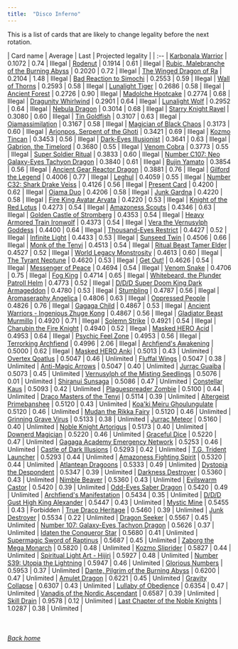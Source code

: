 ```yaml
---
title:  "Disco Inferno"
---
```


This is a list of cards that are likely to change legality before the next rotation.

| Card name | Average | Last | Projected legality |
| :-- |
[Karbonala Warrior](https://db.ygoprodeck.com/card/?search=Karbonala%20Warrior) | 0.1072 | 0.74 | Illegal |
[Rodenut](https://db.ygoprodeck.com/card/?search=Rodenut) | 0.1914 | 0.61 | Illegal |
[Rubic, Malebranche of the Burning Abyss](https://db.ygoprodeck.com/card/?search=Rubic,%20Malebranche%20of%20the%20Burning%20Abyss) | 0.2020 | 0.72 | Illegal |
[The Winged Dragon of Ra](https://db.ygoprodeck.com/card/?search=The%20Winged%20Dragon%20of%20Ra) | 0.2104 | 1.48 | Illegal |
[Bad Reaction to Simochi](https://db.ygoprodeck.com/card/?search=Bad%20Reaction%20to%20Simochi) | 0.2553 | 0.59 | Illegal |
[Wall of Thorns](https://db.ygoprodeck.com/card/?search=Wall%20of%20Thorns) | 0.2593 | 0.58 | Illegal |
[Lunalight Tiger](https://db.ygoprodeck.com/card/?search=Lunalight%20Tiger) | 0.2686 | 0.58 | Illegal |
[Ancient Forest](https://db.ygoprodeck.com/card/?search=Ancient%20Forest) | 0.2726 | 0.90 | Illegal |
[Madolche Hootcake](https://db.ygoprodeck.com/card/?search=Madolche%20Hootcake) | 0.2774 | 0.68 | Illegal |
[Dragunity Whirlwind](https://db.ygoprodeck.com/card/?search=Dragunity%20Whirlwind) | 0.2901 | 0.64 | Illegal |
[Lunalight Wolf](https://db.ygoprodeck.com/card/?search=Lunalight%20Wolf) | 0.2952 | 0.64 | Illegal |
[Nebula Dragon](https://db.ygoprodeck.com/card/?search=Nebula%20Dragon) | 0.3014 | 0.68 | Illegal |
[Starry Knight Rayel](https://db.ygoprodeck.com/card/?search=Starry%20Knight%20Rayel) | 0.3080 | 0.60 | Illegal |
[Tin Goldfish](https://db.ygoprodeck.com/card/?search=Tin%20Goldfish) | 0.3107 | 0.63 | Illegal |
[Ojamassimilation](https://db.ygoprodeck.com/card/?search=Ojamassimilation) | 0.3167 | 0.58 | Illegal |
[Magician of Black Chaos](https://db.ygoprodeck.com/card/?search=Magician%20of%20Black%20Chaos) | 0.3173 | 0.60 | Illegal |
[Arionpos, Serpent of the Ghoti](https://db.ygoprodeck.com/card/?search=Arionpos,%20Serpent%20of%20the%20Ghoti) | 0.3421 | 0.69 | Illegal |
[Kozmo Tincan](https://db.ygoprodeck.com/card/?search=Kozmo%20Tincan) | 0.3453 | 0.56 | Illegal |
[Dark-Eyes Illusionist](https://db.ygoprodeck.com/card/?search=Dark-Eyes%20Illusionist) | 0.3641 | 0.63 | Illegal |
[Gabrion, the Timelord](https://db.ygoprodeck.com/card/?search=Gabrion,%20the%20Timelord) | 0.3680 | 0.55 | Illegal |
[Venom Cobra](https://db.ygoprodeck.com/card/?search=Venom%20Cobra) | 0.3773 | 0.55 | Illegal |
[Super Soldier Ritual](https://db.ygoprodeck.com/card/?search=Super%20Soldier%20Ritual) | 0.3833 | 0.60 | Illegal |
[Number C107: Neo Galaxy-Eyes Tachyon Dragon](https://db.ygoprodeck.com/card/?search=Number%20C107:%20Neo%20Galaxy-Eyes%20Tachyon%20Dragon) | 0.3840 | 0.61 | Illegal |
[Bujin Yamato](https://db.ygoprodeck.com/card/?search=Bujin%20Yamato) | 0.3854 | 0.56 | Illegal |
[Ancient Gear Reactor Dragon](https://db.ygoprodeck.com/card/?search=Ancient%20Gear%20Reactor%20Dragon) | 0.3881 | 0.76 | Illegal |
[Gilford the Legend](https://db.ygoprodeck.com/card/?search=Gilford%20the%20Legend) | 0.4006 | 0.77 | Illegal |
[Leghul](https://db.ygoprodeck.com/card/?search=Leghul) | 0.4059 | 0.55 | Illegal |
[Number C32: Shark Drake Veiss](https://db.ygoprodeck.com/card/?search=Number%20C32:%20Shark%20Drake%20Veiss) | 0.4126 | 0.56 | Illegal |
[Present Card](https://db.ygoprodeck.com/card/?search=Present%20Card) | 0.4200 | 0.62 | Illegal |
[Ojama Duo](https://db.ygoprodeck.com/card/?search=Ojama%20Duo) | 0.4206 | 0.58 | Illegal |
[Junk Gardna](https://db.ygoprodeck.com/card/?search=Junk%20Gardna) | 0.4220 | 0.58 | Illegal |
[Fire King Avatar Arvata](https://db.ygoprodeck.com/card/?search=Fire%20King%20Avatar%20Arvata) | 0.4220 | 0.53 | Illegal |
[Knight of the Red Lotus](https://db.ygoprodeck.com/card/?search=Knight%20of%20the%20Red%20Lotus) | 0.4273 | 0.54 | Illegal |
[Amazoness Scouts](https://db.ygoprodeck.com/card/?search=Amazoness%20Scouts) | 0.4346 | 0.63 | Illegal |
[Golden Castle of Stromberg](https://db.ygoprodeck.com/card/?search=Golden%20Castle%20of%20Stromberg) | 0.4353 | 0.54 | Illegal |
[Heavy Armored Train Ironwolf](https://db.ygoprodeck.com/card/?search=Heavy%20Armored%20Train%20Ironwolf) | 0.4373 | 0.54 | Illegal |
[Vera the Vernusylph Goddess](https://db.ygoprodeck.com/card/?search=Vera%20the%20Vernusylph%20Goddess) | 0.4400 | 0.64 | Illegal |
[Thousand-Eyes Restrict](https://db.ygoprodeck.com/card/?search=Thousand-Eyes%20Restrict) | 0.4427 | 0.52 | Illegal |
[Infinite Light](https://db.ygoprodeck.com/card/?search=Infinite%20Light) | 0.4433 | 0.53 | Illegal |
[Sunseed Twin](https://db.ygoprodeck.com/card/?search=Sunseed%20Twin) | 0.4506 | 0.66 | Illegal |
[Monk of the Tenyi](https://db.ygoprodeck.com/card/?search=Monk%20of%20the%20Tenyi) | 0.4513 | 0.54 | Illegal |
[Ritual Beast Tamer Elder](https://db.ygoprodeck.com/card/?search=Ritual%20Beast%20Tamer%20Elder) | 0.4527 | 0.52 | Illegal |
[World Legacy Monstrosity](https://db.ygoprodeck.com/card/?search=World%20Legacy%20Monstrosity) | 0.4613 | 0.60 | Illegal |
[The Tyrant Neptune](https://db.ygoprodeck.com/card/?search=The%20Tyrant%20Neptune) | 0.4620 | 0.53 | Illegal |
[Get Out!](https://db.ygoprodeck.com/card/?search=Get%20Out!) | 0.4626 | 0.54 | Illegal |
[Messenger of Peace](https://db.ygoprodeck.com/card/?search=Messenger%20of%20Peace) | 0.4694 | 0.54 | Illegal |
[Venom Snake](https://db.ygoprodeck.com/card/?search=Venom%20Snake) | 0.4706 | 0.75 | Illegal |
[Fog King](https://db.ygoprodeck.com/card/?search=Fog%20King) | 0.4714 | 0.65 | Illegal |
[Whitebeard, the Plunder Patroll Helm](https://db.ygoprodeck.com/card/?search=Whitebeard,%20the%20Plunder%20Patroll%20Helm) | 0.4773 | 0.52 | Illegal |
[D/D/D Super Doom King Dark Armageddon](https://db.ygoprodeck.com/card/?search=D/D/D%20Super%20Doom%20King%20Dark%20Armageddon) | 0.4780 | 0.53 | Illegal |
[Stumbling](https://db.ygoprodeck.com/card/?search=Stumbling) | 0.4787 | 0.56 | Illegal |
[Aromaseraphy Angelica](https://db.ygoprodeck.com/card/?search=Aromaseraphy%20Angelica) | 0.4806 | 0.63 | Illegal |
[Oppressed People](https://db.ygoprodeck.com/card/?search=Oppressed%20People) | 0.4826 | 0.76 | Illegal |
[Gagaga Child](https://db.ygoprodeck.com/card/?search=Gagaga%20Child) | 0.4867 | 0.53 | Illegal |
[Ancient Warriors - Ingenious Zhuge Kong](https://db.ygoprodeck.com/card/?search=Ancient%20Warriors%20-%20Ingenious%20Zhuge%20Kong) | 0.4867 | 0.56 | Illegal |
[Gladiator Beast Murmillo](https://db.ygoprodeck.com/card/?search=Gladiator%20Beast%20Murmillo) | 0.4920 | 0.71 | Illegal |
[Solemn Strike](https://db.ygoprodeck.com/card/?search=Solemn%20Strike) | 0.4921 | 0.54 | Illegal |
[Charubin the Fire Knight](https://db.ygoprodeck.com/card/?search=Charubin%20the%20Fire%20Knight) | 0.4940 | 0.52 | Illegal |
[Masked HERO Acid](https://db.ygoprodeck.com/card/?search=Masked%20HERO%20Acid) | 0.4953 | 0.64 | Illegal |
[Psychic Feel Zone](https://db.ygoprodeck.com/card/?search=Psychic%20Feel%20Zone) | 0.4953 | 0.56 | Illegal |
[Terrorking Archfiend](https://db.ygoprodeck.com/card/?search=Terrorking%20Archfiend) | 0.4996 | 2.06 | Illegal |
[Archfiend's Awakening](https://db.ygoprodeck.com/card/?search=Archfiend's%20Awakening) | 0.5000 | 0.62 | Illegal |
[Masked HERO Anki](https://db.ygoprodeck.com/card/?search=Masked%20HERO%20Anki) | 0.5013 | 0.43 | Unlimited |
[Overtex Qoatlus](https://db.ygoprodeck.com/card/?search=Overtex%20Qoatlus) | 0.5047 | 0.46 | Unlimited |
[Fluffal Wings](https://db.ygoprodeck.com/card/?search=Fluffal%20Wings) | 0.5047 | 0.38 | Unlimited |
[Anti-Magic Arrows](https://db.ygoprodeck.com/card/?search=Anti-Magic%20Arrows) | 0.5047 | 0.40 | Unlimited |
[Jurrac Guaiba](https://db.ygoprodeck.com/card/?search=Jurrac%20Guaiba) | 0.5073 | 0.45 | Unlimited |
[Vernusylph of the Misting Seedlings](https://db.ygoprodeck.com/card/?search=Vernusylph%20of%20the%20Misting%20Seedlings) | 0.5076 | 0.01 | Unlimited |
[Shiranui Sunsaga](https://db.ygoprodeck.com/card/?search=Shiranui%20Sunsaga) | 0.5086 | 0.47 | Unlimited |
[Constellar Kaus](https://db.ygoprodeck.com/card/?search=Constellar%20Kaus) | 0.5093 | 0.42 | Unlimited |
[Plaguespreader Zombie](https://db.ygoprodeck.com/card/?search=Plaguespreader%20Zombie) | 0.5100 | 0.44 | Unlimited |
[Draco Masters of the Tenyi](https://db.ygoprodeck.com/card/?search=Draco%20Masters%20of%20the%20Tenyi) | 0.5114 | 0.39 | Unlimited |
[Altergeist Primebanshee](https://db.ygoprodeck.com/card/?search=Altergeist%20Primebanshee) | 0.5120 | 0.43 | Unlimited |
[Koa'ki Meiru Ghoulungulate](https://db.ygoprodeck.com/card/?search=Koa'ki%20Meiru%20Ghoulungulate) | 0.5120 | 0.46 | Unlimited |
[Mudan the Rikka Fairy](https://db.ygoprodeck.com/card/?search=Mudan%20the%20Rikka%20Fairy) | 0.5120 | 0.46 | Unlimited |
[Grinning Grave Virus](https://db.ygoprodeck.com/card/?search=Grinning%20Grave%20Virus) | 0.5133 | 0.38 | Unlimited |
[Jurrac Meteor](https://db.ygoprodeck.com/card/?search=Jurrac%20Meteor) | 0.5160 | 0.40 | Unlimited |
[Noble Knight Artorigus](https://db.ygoprodeck.com/card/?search=Noble%20Knight%20Artorigus) | 0.5173 | 0.40 | Unlimited |
[Downerd Magician](https://db.ygoprodeck.com/card/?search=Downerd%20Magician) | 0.5220 | 0.46 | Unlimited |
[Graceful Dice](https://db.ygoprodeck.com/card/?search=Graceful%20Dice) | 0.5220 | 0.47 | Unlimited |
[Gagaga Academy Emergency Network](https://db.ygoprodeck.com/card/?search=Gagaga%20Academy%20Emergency%20Network) | 0.5253 | 0.46 | Unlimited |
[Castle of Dark Illusions](https://db.ygoprodeck.com/card/?search=Castle%20of%20Dark%20Illusions) | 0.5293 | 0.42 | Unlimited |
[T.G. Trident Launcher](https://db.ygoprodeck.com/card/?search=T.G.%20Trident%20Launcher) | 0.5293 | 0.44 | Unlimited |
[Amazoness Fighting Spirit](https://db.ygoprodeck.com/card/?search=Amazoness%20Fighting%20Spirit) | 0.5320 | 0.44 | Unlimited |
[Atlantean Dragoons](https://db.ygoprodeck.com/card/?search=Atlantean%20Dragoons) | 0.5333 | 0.49 | Unlimited |
[Dystopia the Despondent](https://db.ygoprodeck.com/card/?search=Dystopia%20the%20Despondent) | 0.5347 | 0.39 | Unlimited |
[Darkness Destroyer](https://db.ygoprodeck.com/card/?search=Darkness%20Destroyer) | 0.5360 | 0.43 | Unlimited |
[Nimble Beaver](https://db.ygoprodeck.com/card/?search=Nimble%20Beaver) | 0.5360 | 0.43 | Unlimited |
[Evilswarm Castor](https://db.ygoprodeck.com/card/?search=Evilswarm%20Castor) | 0.5420 | 0.39 | Unlimited |
[Odd-Eyes Saber Dragon](https://db.ygoprodeck.com/card/?search=Odd-Eyes%20Saber%20Dragon) | 0.5420 | 0.49 | Unlimited |
[Archfiend's Manifestation](https://db.ygoprodeck.com/card/?search=Archfiend's%20Manifestation) | 0.5434 | 0.35 | Unlimited |
[D/D/D Gust High King Alexander](https://db.ygoprodeck.com/card/?search=D/D/D%20Gust%20High%20King%20Alexander) | 0.5447 | 0.43 | Unlimited |
[Mystic Mine](https://db.ygoprodeck.com/card/?search=Mystic%20Mine) | 0.5455 | 0.43 | Forbidden |
[True Draco Heritage](https://db.ygoprodeck.com/card/?search=True%20Draco%20Heritage) | 0.5460 | 0.39 | Unlimited |
[Junk Destroyer](https://db.ygoprodeck.com/card/?search=Junk%20Destroyer) | 0.5534 | 0.22 | Unlimited |
[Dragon Seeker](https://db.ygoprodeck.com/card/?search=Dragon%20Seeker) | 0.5567 | 0.45 | Unlimited |
[Number 107: Galaxy-Eyes Tachyon Dragon](https://db.ygoprodeck.com/card/?search=Number%20107:%20Galaxy-Eyes%20Tachyon%20Dragon) | 0.5626 | 0.37 | Unlimited |
[Idaten the Conqueror Star](https://db.ygoprodeck.com/card/?search=Idaten%20the%20Conqueror%20Star) | 0.5680 | 0.41 | Unlimited |
[Supermagic Sword of Raptinus](https://db.ygoprodeck.com/card/?search=Supermagic%20Sword%20of%20Raptinus) | 0.5687 | 0.45 | Unlimited |
[Zaborg the Mega Monarch](https://db.ygoprodeck.com/card/?search=Zaborg%20the%20Mega%20Monarch) | 0.5820 | 0.48 | Unlimited |
[Kozmo Sliprider](https://db.ygoprodeck.com/card/?search=Kozmo%20Sliprider) | 0.5827 | 0.44 | Unlimited |
[Spiritual Light Art - Hijiri](https://db.ygoprodeck.com/card/?search=Spiritual%20Light%20Art%20-%20Hijiri) | 0.5927 | 0.48 | Unlimited |
[Number S39: Utopia the Lightning](https://db.ygoprodeck.com/card/?search=Number%20S39:%20Utopia%20the%20Lightning) | 0.5947 | 0.46 | Unlimited |
[Glorious Numbers](https://db.ygoprodeck.com/card/?search=Glorious%20Numbers) | 0.5953 | 0.37 | Unlimited |
[Dante, Pilgrim of the Burning Abyss](https://db.ygoprodeck.com/card/?search=Dante,%20Pilgrim%20of%20the%20Burning%20Abyss) | 0.6200 | 0.47 | Unlimited |
[Amulet Dragon](https://db.ygoprodeck.com/card/?search=Amulet%20Dragon) | 0.6221 | 0.45 | Unlimited |
[Gravity Collapse](https://db.ygoprodeck.com/card/?search=Gravity%20Collapse) | 0.6307 | 0.43 | Unlimited |
[Lullaby of Obedience](https://db.ygoprodeck.com/card/?search=Lullaby%20of%20Obedience) | 0.6354 | 0.47 | Unlimited |
[Vanadis of the Nordic Ascendant](https://db.ygoprodeck.com/card/?search=Vanadis%20of%20the%20Nordic%20Ascendant) | 0.6587 | 0.39 | Unlimited |
[Skill Drain](https://db.ygoprodeck.com/card/?search=Skill%20Drain) | 0.9578 | 0.12 | Unlimited |
[Last Chapter of the Noble Knights](https://db.ygoprodeck.com/card/?search=Last%20Chapter%20of%20the%20Noble%20Knights) | 1.0287 | 0.38 | Unlimited |

<br>

###### [Back home](index)